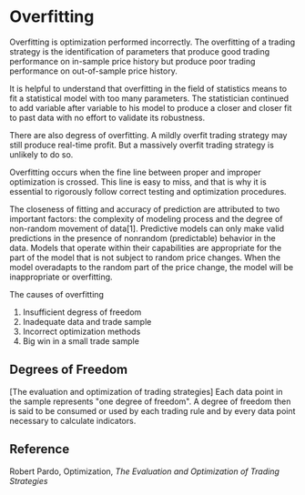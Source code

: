 # Overfitting

Overfitting is optimization performed incorrectly. The overfitting of a trading strategy is the identification of parameters that produce good trading performance on in-sample price history but produce poor trading performance on out-of-sample price history.

It is helpful to understand that overfitting in the field of statistics means to fit a statistical model with too many parameters. The statistician continued to add variable after variable to his model to produce a closer and closer fit to past data with no effort to validate its robustness.

There are also degress of overfitting. A mildly overfit trading strategy may still produce real-time profit. But a massively overfit trading strategy is unlikely to do so.

Overfitting occurs when the fine line between proper and improper optimization is crossed. This line is easy to miss, and that is why it is essential to rigorously follow correct testing and optimization procedures.

The closeness of fitting and accuracy of prediction are attributed to two important factors: the complexity of modeling process and the degree of non-random movement of data[1]. Predictive models can only make valid predictions in the presence of nonrandom (predictable) behavior in the data. Models that operate within their capabilities are appropriate for the part of the model that is not subject to random price changes. When the model overadapts to the random part of the price change, the model will be inappropriate or overfitting.

The causes of overfitting

1. Insufficient degress of freedom
2. Inadequate data and trade sample
3. Incorrect optimization methods
4. Big win in a small trade sample

## Degrees of Freedom

[The evaluation and optimization of trading strategies] Each data point in the sample represents "one degree of freedom". A degree of freedom then is said to be consumed or used by each trading rule and by every data point necessary to calculate indicators.

## Reference

Robert Pardo, Optimization, *The Evaluation and Optimization of Trading Strategies*